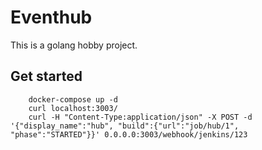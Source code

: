 # Eventhub

This is a golang hobby project.

## Get started

        docker-compose up -d
        curl localhost:3003/
        curl -H "Content-Type:application/json" -X POST -d '{"display_name":"hub", "build":{"url":"job/hub/1", "phase":"STARTED"}}' 0.0.0.0:3003/webhook/jenkins/123
